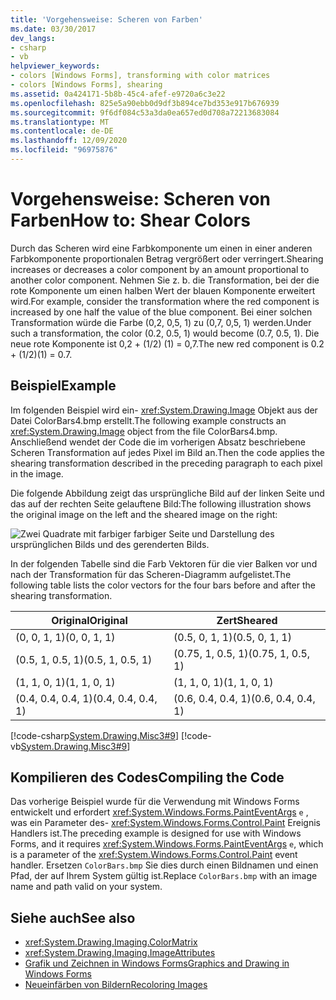 ```yaml
---
title: 'Vorgehensweise: Scheren von Farben'
ms.date: 03/30/2017
dev_langs:
- csharp
- vb
helpviewer_keywords:
- colors [Windows Forms], transforming with color matrices
- colors [Windows Forms], shearing
ms.assetid: 0a424171-5b8b-45c4-afef-e9720a6c3e22
ms.openlocfilehash: 825e5a90ebb0d9df3b894ce7bd353e917b676939
ms.sourcegitcommit: 9f6df084c53a3da0ea657ed0d708a72213683084
ms.translationtype: MT
ms.contentlocale: de-DE
ms.lasthandoff: 12/09/2020
ms.locfileid: "96975876"
---
```

# <a name="how-to-shear-colors"></a><span data-ttu-id="e33c5-102">Vorgehensweise: Scheren von Farben</span><span class="sxs-lookup"><span data-stu-id="e33c5-102">How to: Shear Colors</span></span>
<span data-ttu-id="e33c5-103">Durch das Scheren wird eine Farbkomponente um einen in einer anderen Farbkomponente proportionalen Betrag vergrößert oder verringert.</span><span class="sxs-lookup"><span data-stu-id="e33c5-103">Shearing increases or decreases a color component by an amount proportional to another color component.</span></span> <span data-ttu-id="e33c5-104">Nehmen Sie z. b. die Transformation, bei der die rote Komponente um einen halben Wert der blauen Komponente erweitert wird.</span><span class="sxs-lookup"><span data-stu-id="e33c5-104">For example, consider the transformation where the red component is increased by one half the value of the blue component.</span></span> <span data-ttu-id="e33c5-105">Bei einer solchen Transformation würde die Farbe (0,2, 0,5, 1) zu (0,7, 0,5, 1) werden.</span><span class="sxs-lookup"><span data-stu-id="e33c5-105">Under such a transformation, the color (0.2, 0.5, 1) would become (0.7, 0.5, 1).</span></span> <span data-ttu-id="e33c5-106">Die neue rote Komponente ist 0,2 + (1/2) (1) = 0,7.</span><span class="sxs-lookup"><span data-stu-id="e33c5-106">The new red component is 0.2 + (1/2)(1) = 0.7.</span></span>  
  
## <a name="example"></a><span data-ttu-id="e33c5-107">Beispiel</span><span class="sxs-lookup"><span data-stu-id="e33c5-107">Example</span></span>  
 <span data-ttu-id="e33c5-108">Im folgenden Beispiel wird ein- <xref:System.Drawing.Image> Objekt aus der Datei ColorBars4.bmp erstellt.</span><span class="sxs-lookup"><span data-stu-id="e33c5-108">The following example constructs an <xref:System.Drawing.Image> object from the file ColorBars4.bmp.</span></span> <span data-ttu-id="e33c5-109">Anschließend wendet der Code die im vorherigen Absatz beschriebene Scheren Transformation auf jedes Pixel im Bild an.</span><span class="sxs-lookup"><span data-stu-id="e33c5-109">Then the code applies the shearing transformation described in the preceding paragraph to each pixel in the image.</span></span>  
  
 <span data-ttu-id="e33c5-110">Die folgende Abbildung zeigt das ursprüngliche Bild auf der linken Seite und das auf der rechten Seite gelauftene Bild:</span><span class="sxs-lookup"><span data-stu-id="e33c5-110">The following illustration shows the original image on the left and the sheared image on the right:</span></span>
  
 ![Zwei Quadrate mit farbiger farbiger Seite und Darstellung des ursprünglichen Bilds und des gerenderten Bilds.](./media/how-to-shear-colors/original-image-sheared-image.png)  
  
 <span data-ttu-id="e33c5-112">In der folgenden Tabelle sind die Farb Vektoren für die vier Balken vor und nach der Transformation für das Scheren-Diagramm aufgelistet.</span><span class="sxs-lookup"><span data-stu-id="e33c5-112">The following table lists the color vectors for the four bars before and after the shearing transformation.</span></span>  
  
|<span data-ttu-id="e33c5-113">Original</span><span class="sxs-lookup"><span data-stu-id="e33c5-113">Original</span></span>|<span data-ttu-id="e33c5-114">Zert</span><span class="sxs-lookup"><span data-stu-id="e33c5-114">Sheared</span></span>|  
|--------------|-------------|  
|<span data-ttu-id="e33c5-115">(0, 0, 1, 1)</span><span class="sxs-lookup"><span data-stu-id="e33c5-115">(0, 0, 1, 1)</span></span>|<span data-ttu-id="e33c5-116">(0.5, 0, 1, 1)</span><span class="sxs-lookup"><span data-stu-id="e33c5-116">(0.5, 0, 1, 1)</span></span>|  
|<span data-ttu-id="e33c5-117">(0.5, 1, 0.5, 1)</span><span class="sxs-lookup"><span data-stu-id="e33c5-117">(0.5, 1, 0.5, 1)</span></span>|<span data-ttu-id="e33c5-118">(0.75, 1, 0.5, 1)</span><span class="sxs-lookup"><span data-stu-id="e33c5-118">(0.75, 1, 0.5, 1)</span></span>|  
|<span data-ttu-id="e33c5-119">(1, 1, 0, 1)</span><span class="sxs-lookup"><span data-stu-id="e33c5-119">(1, 1, 0, 1)</span></span>|<span data-ttu-id="e33c5-120">(1, 1, 0, 1)</span><span class="sxs-lookup"><span data-stu-id="e33c5-120">(1, 1, 0, 1)</span></span>|  
|<span data-ttu-id="e33c5-121">(0.4, 0.4, 0.4, 1)</span><span class="sxs-lookup"><span data-stu-id="e33c5-121">(0.4, 0.4, 0.4, 1)</span></span>|<span data-ttu-id="e33c5-122">(0.6, 0.4, 0.4, 1)</span><span class="sxs-lookup"><span data-stu-id="e33c5-122">(0.6, 0.4, 0.4, 1)</span></span>|  
  
 [!code-csharp[System.Drawing.Misc3#9](~/samples/snippets/csharp/VS_Snippets_Winforms/System.Drawing.Misc3/CS/Form1.cs#9)]
 [!code-vb[System.Drawing.Misc3#9](~/samples/snippets/visualbasic/VS_Snippets_Winforms/System.Drawing.Misc3/VB/Form1.vb#9)]  
  
## <a name="compiling-the-code"></a><span data-ttu-id="e33c5-123">Kompilieren des Codes</span><span class="sxs-lookup"><span data-stu-id="e33c5-123">Compiling the Code</span></span>  
 <span data-ttu-id="e33c5-124">Das vorherige Beispiel wurde für die Verwendung mit Windows Forms entwickelt und erfordert <xref:System.Windows.Forms.PaintEventArgs> `e` , was ein Parameter des- <xref:System.Windows.Forms.Control.Paint> Ereignis Handlers ist.</span><span class="sxs-lookup"><span data-stu-id="e33c5-124">The preceding example is designed for use with Windows Forms, and it requires <xref:System.Windows.Forms.PaintEventArgs> `e`, which is a parameter of the <xref:System.Windows.Forms.Control.Paint> event handler.</span></span> <span data-ttu-id="e33c5-125">Ersetzen `ColorBars.bmp` Sie dies durch einen Bildnamen und einen Pfad, der auf Ihrem System gültig ist.</span><span class="sxs-lookup"><span data-stu-id="e33c5-125">Replace `ColorBars.bmp` with an image name and path valid on your system.</span></span>  
  
## <a name="see-also"></a><span data-ttu-id="e33c5-126">Siehe auch</span><span class="sxs-lookup"><span data-stu-id="e33c5-126">See also</span></span>

- <xref:System.Drawing.Imaging.ColorMatrix>
- <xref:System.Drawing.Imaging.ImageAttributes>
- [<span data-ttu-id="e33c5-127">Grafik und Zeichnen in Windows Forms</span><span class="sxs-lookup"><span data-stu-id="e33c5-127">Graphics and Drawing in Windows Forms</span></span>](graphics-and-drawing-in-windows-forms.md)
- [<span data-ttu-id="e33c5-128">Neueinfärben von Bildern</span><span class="sxs-lookup"><span data-stu-id="e33c5-128">Recoloring Images</span></span>](recoloring-images.md)
